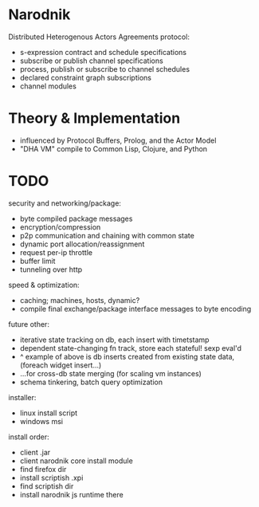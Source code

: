 # Narodnik

Distributed Heterogenous Actors Agreements protocol:
* s-expression contract and schedule specifications
* subscribe or publish channel specifications
* process, publish or subscribe to channel schedules
* declared constraint graph subscriptions
* channel modules

# Theory & Implementation

* influenced by Protocol Buffers, Prolog, and the Actor Model
* "DHA VM" compile to Common Lisp, Clojure, and Python

# TODO

security and networking/package:

* byte compiled package messages
* encryption/compression
* p2p communication and chaining with common state
* dynamic port allocation/reassignment
* request per-ip throttle
* buffer limit
* tunneling over http

speed & optimization:

* caching; machines, hosts, dynamic?
* compile final exchange/package interface messages to byte encoding

future other:

* iterative state tracking on db, each insert with timetstamp
* dependent state-changing fn track, store each stateful! sexp eval'd
* ^ example of above is db inserts created from existing state data, (foreach widget insert...)
* ...for cross-db state merging (for scaling vm instances)
* schema tinkering, batch query optimization

installer:

* linux install script
* windows msi

install order:

* client .jar
* client narodnik core install module
* find firefox dir
* install scriptish .xpi
* find scriptish dir
* install narodnik js runtime there


